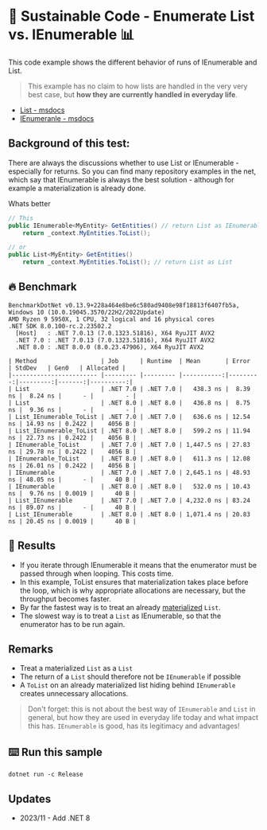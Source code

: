 # 🌳 Sustainable Code - Enumerate List vs. IEnumerable  📊

This code example shows the different behavior of runs of IEnumerable and List. 

> This example has no claim to how lists are handled in the very very best case, but **how they are currently handled in everyday life**.

- [List - msdocs](https://docs.microsoft.com/dotnet/api/system.collections.generic.list-1?view=net-6.0&WT.mc_id=DT-MVP-5001507)
- [IEnumeranle - msdocs](https://docs.microsoft.com/dotnet/api/system.collections.generic.ienumerable-1?view=net-6.0&WT.mc_id=DT-MVP-5001507)

## Background of this test:
There are always the discussions whether to use List or IEnumerable - especially for returns.
So you can find many repository examples in the net, which say that IEnumerable is always the best solution - although for example a materialization is already done.

Whats better
```csharp
// This
public IEnumerable<MyEntity> GetEntities() // return List as IEnumerable
    return _context.MyEntities.ToList();

// or 
public List<MyEntity> GetEntities()
    return _context.MyEntities.ToList(); // return List as List
```

## 🔥 Benchmark

```shell
BenchmarkDotNet v0.13.9+228a464e8be6c580ad9408e98f18813f6407fb5a, Windows 10 (10.0.19045.3570/22H2/2022Update)
AMD Ryzen 9 5950X, 1 CPU, 32 logical and 16 physical cores
.NET SDK 8.0.100-rc.2.23502.2
  [Host]   : .NET 7.0.13 (7.0.1323.51816), X64 RyuJIT AVX2
  .NET 7.0 : .NET 7.0.13 (7.0.1323.51816), X64 RyuJIT AVX2
  .NET 8.0 : .NET 8.0.0 (8.0.23.47906), X64 RyuJIT AVX2

| Method                  | Job      | Runtime  | Mean       | Error    | StdDev   | Gen0   | Allocated |
|------------------------ |--------- |--------- |-----------:|---------:|---------:|-------:|----------:|
| List                    | .NET 7.0 | .NET 7.0 |   438.3 ns |  8.39 ns |  8.24 ns |      - |         - |
| List                    | .NET 8.0 | .NET 8.0 |   436.8 ns |  8.75 ns |  9.36 ns |      - |         - |
| List_IEnumerable_ToList | .NET 7.0 | .NET 7.0 |   636.6 ns | 12.54 ns | 14.93 ns | 0.2422 |    4056 B |
| List_IEnumerable_ToList | .NET 8.0 | .NET 8.0 |   599.2 ns | 11.94 ns | 22.73 ns | 0.2422 |    4056 B |
| IEnumerable_ToList      | .NET 7.0 | .NET 7.0 | 1,447.5 ns | 27.83 ns | 29.78 ns | 0.2422 |    4056 B |
| IEnumerable_ToList      | .NET 8.0 | .NET 8.0 |   611.3 ns | 12.08 ns | 26.01 ns | 0.2422 |    4056 B |
| IEnumerable             | .NET 7.0 | .NET 7.0 | 2,645.1 ns | 48.93 ns | 48.05 ns |      - |      40 B |
| IEnumerable             | .NET 8.0 | .NET 8.0 |   532.0 ns | 10.43 ns |  9.76 ns | 0.0019 |      40 B |
| List_IEnumerable        | .NET 7.0 | .NET 7.0 | 4,232.0 ns | 83.24 ns | 89.07 ns |      - |      40 B |
| List_IEnumerable        | .NET 8.0 | .NET 8.0 | 1,071.4 ns | 20.83 ns | 20.45 ns | 0.0019 |      40 B |
```

## 🏁 Results

- If you iterate through IEnumerable it means that the enumerator must be passed through when looping. This costs time.
- In this example, ToList ensures that materialization takes place before the loop, which is why appropriate allocations are necessary, but the throughput becomes faster.
- By far the fastest way is to treat an already [materialized](https://docs.microsoft.com/dotnet/standard/linq/intermediate-materialization?WT.mc_id=DT-MVP-5001507) `List`.
- The slowest way is to treat a `List` as IEnumerable, so that the enumerator has to be run again.

## Remarks

- Treat a materialized `List` as a `List`
- The return of a `List` should therefore not be `IEnumerable` if possible
- A `ToList` on an already materialized list hiding behind `IEnumerable` creates unnecessary allocations.


> Don't forget: this is not about the best way of `IEnumerable` and `List` in general, but how they are used in everyday life today and what impact this has. `IEnumerable` is good, has its legitimacy and advantages!

## ⌨️ Run this sample

```shell
dotnet run -c Release
```

## Updates

- 2023/11 - Add .NET 8
